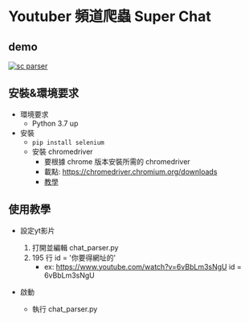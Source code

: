 # Youtuber 頻道爬蟲 Super Chat

## demo

[![sc parser](https://res.cloudinary.com/marcomontalbano/image/upload/v1678309578/video_to_markdown/images/youtube--6vBbLm3sNgU-c05b58ac6eb4c4700831b2b3070cd403.jpg)](https://youtu.be/6vBbLm3sNgU "sc parser")

## 安裝&環境要求
* 環境要求
    * Python 3.7 up
* 安裝
    * `pip install selenium`
    * 安裝 chromedriver
        * 要根據 chrome 版本安裝所需的 chromedriver
        * 載點: https://chromedriver.chromium.org/downloads
        * [教學](https://medium.com/@bob800530/selenium-1-%E9%96%8B%E5%95%9Fchrome%E7%80%8F%E8%A6%BD%E5%99%A8-21448980dff9)

## 使用教學
* 設定yt影片
    1. 打開並編輯 chat_parser.py
    2. 195 行 id = '你要得網址的'
        * ex: https://www.youtube.com/watch?v=6vBbLm3sNgU id = 6vBbLm3sNgU

* 啟動
    * 執行 chat_parser.py
